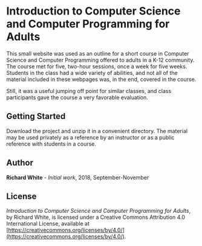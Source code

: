 Introduction to Computer Science and Computer Programming for Adults
====================================================================

This small website was used as an outline for a short course in Computer Science and Computer Programming offered to adults in a K-12 community. The course met for five, two-hour sessions, once a week for five weeks. Students in the class had a wide variety of abilities, and not all of the material included in these webpages was, in the end, covered in the course. 

Still, it was a useful jumping off point for similar classes, and class participants gave the course a very favorable evaluation.

Getting Started
---------------

Download the project and unzip it in a convenient directory. The material may be used privately as a reference by an instructor or as a public reference with students in a course.

Author
------

**Richard White** - *Initial work*, 2018, September-November

License
-------

 *Introduction to Computer Science and Computer Programming for Adults*, by Richard White, is licensed under a Creative Commons Attribution 4.0 International License, available at [https://creativecommons.org/licenses/by/4.0/](https://creativecommons.org/licenses/by/4.0/).
